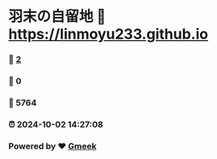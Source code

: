 # 羽末の自留地 :link: https://linmoyu233.github.io 
### :page_facing_up: [2](https://linmoyu233.github.io/tag.html) 
### :speech_balloon: 0 
### :hibiscus: 5764 
### :alarm_clock: 2024-10-02 14:27:08 
### Powered by :heart: [Gmeek](https://github.com/Meekdai/Gmeek)
